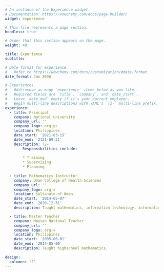 ```yaml
---
# An instance of the Experience widget.
# Documentation: https://wowchemy.com/docs/page-builder/
widget: experience

# This file represents a page section.
headless: true

# Order that this section appears on the page.
weight: 40

title: Experience
subtitle:

# Date format for experience
#   Refer to https://wowchemy.com/docs/customization/#date-format
date_format: Jan 2006

# Experiences.
#   Add/remove as many `experience` items below as you like.
#   Required fields are `title`, `company`, and `date_start`.
#   Leave `date_end` empty if it's your current employer.
#   Begin multi-line descriptions with YAML's `|2-` multi-line prefix.
experience:
  - title: Principal
    company: National University
    company_url: ''
    company_logo: org-gc
    location: Philippines
    date_start: '2021-03-15'
    date_end: '2121-09-21'
    description: |2-
        Responsibilities include:
        
        * Training
        * Supervising
        * Planning
        
  - title: Mathematics Instructor
    company: Oman College of Health Sciences
    company_url: ''
    company_logo: org-x
    location: Sultanate of Oman
    date_start: '2014-05-07'
    date_end: '2020-12-31'
    description: Taught mathematics, information technology, informatics, and python programming.

  - title: Master Teacher
    company: Maysan National Teacher
    company_url: ''
    company_logo: org-x
    location: Philippines
    date_start: '2005-06-01'
    date_end: '2014-05-06'
    description: Taught highschool mathematics.
    
design:
  columns: '2'
---
```


